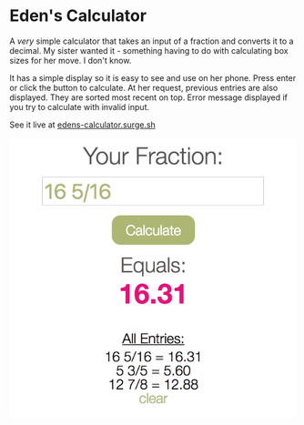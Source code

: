 # Eden's Calculator

A _very_ simple calculator that takes an input of a fraction and converts it to a decimal. My sister wanted it - something having to do with calculating box sizes for her move. I don't know.

It has a simple display so it is easy to see and use on her phone. Press enter or click the button to calculate. At her request, previous entries are also displayed. They are sorted most recent on top. Error message displayed if you try to calculate with invalid input.

See it live at [edens-calculator.surge.sh](http://edens-calculator.surge.sh/)

![screenshot](src/Components/App/screenshot.jpg)
